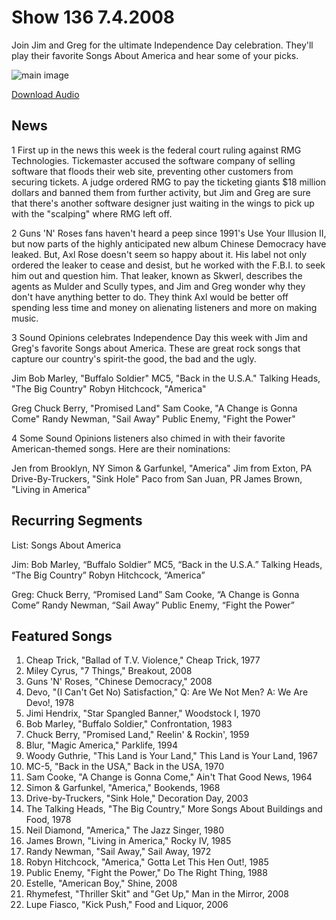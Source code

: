 # Show 136 7.4.2008
Join Jim and Greg for the ultimate Independence Day celebration. They'll play their favorite Songs About America and hear some of your picks.

![main image]()

[Download Audio](http://audio.soundopinions.org/streams/2008/07/so_20080704.m3u)

## News
1 First up in the news this week is the federal court ruling against RMG Technologies. Tickemaster accused the software company of selling software that floods their web site, preventing other customers from securing tickets. A judge ordered RMG to pay the ticketing giants $18 million dollars and banned them from further activity, but Jim and Greg are sure that there's another software designer just waiting in the wings to pick up with the "scalping" where RMG left off.

2 Guns 'N' Roses fans haven't heard a peep since 1991's Use Your Illusion II, but now parts of the highly anticipated new album Chinese Democracy have leaked. But, Axl Rose doesn't seem so happy about it. His label not only ordered the leaker to cease and desist, but he worked with the F.B.I. to seek him out and question him. That leaker, known as Skwerl, describes the agents as Mulder and Scully types, and Jim and Greg wonder why they don't have anything better to do. They think Axl would be better off spending less time and money on alienating listeners and more on making music.

3 Sound Opinions celebrates Independence Day this week with Jim and Greg's favorite Songs about America. These are great rock songs that capture our country's spirit-the good, the bad and the ugly.

Jim
Bob Marley, "Buffalo Soldier"
MC5, "Back in the U.S.A."
Talking Heads, "The Big Country"
Robyn Hitchcock, "America"

Greg
Chuck Berry, "Promised Land"
Sam Cooke, "A Change is Gonna Come"
Randy Newman, "Sail Away"
Public Enemy, "Fight the Power"

4 Some Sound Opinions listeners also chimed in with their favorite American-themed songs. Here are their nominations:

Jen from Brooklyn, NY Simon & Garfunkel, "America"
Jim from Exton, PA Drive-By-Truckers, "Sink Hole"
Paco from San Juan, PR James Brown, "Living in America"

## Recurring Segments
List: Songs About America 

Jim:
Bob Marley, “Buffalo Soldier”
MC5, “Back in the U.S.A.”
Talking Heads, “The Big Country”
Robyn Hitchcock, “America”

Greg:
Chuck Berry, “Promised Land”
Sam Cooke, “A Change is Gonna Come”
Randy Newman, “Sail Away”
Public Enemy, “Fight the Power”


## Featured Songs
1. Cheap Trick, "Ballad of T.V. Violence," Cheap Trick, 1977
2. Miley Cyrus, "7 Things," Breakout, 2008
3. Guns 'N' Roses, "Chinese Democracy," 2008
4. Devo, "(I Can't Get No) Satisfaction," Q: Are We Not Men? A: We Are Devo!, 1978
5. Jimi Hendrix, "Star Spangled Banner," Woodstock I, 1970
6. Bob Marley, "Buffalo Soldier," Confrontation, 1983
7. Chuck Berry, "Promised Land," Reelin' & Rockin', 1959
8. Blur, "Magic America," Parklife, 1994
9. Woody Guthrie, "This Land is Your Land," This Land is Your Land, 1967
10. MC-5, "Back in the USA," Back in the USA, 1970
11. Sam Cooke, "A Change is Gonna Come," Ain't That Good News, 1964
12. Simon & Garfunkel, "America," Bookends, 1968
13. Drive-by-Truckers, "Sink Hole," Decoration Day, 2003
14. The Talking Heads, "The Big Country," More Songs About Buildings and Food, 1978
15. Neil Diamond, "America," The Jazz Singer, 1980
16. James Brown, "Living in America," Rocky IV, 1985
17. Randy Newman, "Sail Away," Sail Away, 1972
18. Robyn Hitchcock, "America," Gotta Let This Hen Out!, 1985
19. Public Enemy, "Fight the Power," Do The Right Thing, 1988
20. Estelle, "American Boy," Shine, 2008
21. Rhymefest, "Thriller Skit" and "Get Up," Man in the Mirror, 2008
22. Lupe Fiasco, "Kick Push," Food and Liquor, 2006
